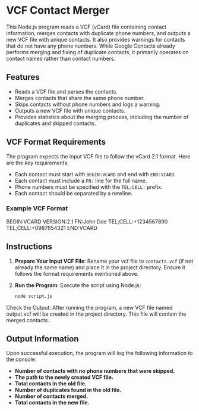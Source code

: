 # VCF Contact Merger
This Node.js program reads a VCF (vCard) file containing contact information, merges contacts with duplicate phone numbers, and outputs a new VCF file with unique contacts. It also provides warnings for contacts that do not have any phone numbers. While Google Contacts already performs merging and fixing of duplicate contacts, it primarily operates on contact names rather than contact numbers.

## Features
-   Reads a VCF file and parses the contacts.
-   Merges contacts that share the same phone number.
-   Skips contacts without phone numbers and logs a warning.
-   Outputs a new VCF file with unique contacts.
-   Provides statistics about the merging process, including the number of duplicates and skipped contacts.

## VCF Format Requirements

The program expects the input VCF file to follow the vCard 2.1 format. Here are the key requirements:

-   Each contact must start with `BEGIN:VCARD` and end with `END:VCARD`.
-   Each contact must include a `FN:` line for the full name.
-   Phone numbers must be specified with the `TEL;CELL:` prefix.
-   Each contact should be separated by a newline.

### Example VCF Format

BEGIN:VCARD
VERSION:2.1
FN:John Doe
TEL;CELL:+1234567890
TEL;CELL:+0987654321
END:VCARD

## Instructions

1. **Prepare Your Input VCF File**: Rename your vcf file to `contacts.vcf` (if not already the same name) and place it in the project directory. Ensure it follows the format requirements mentioned above.

2. **Run the Program**: Execute the script using Node.js:
   ```bash
   node script.js
Check the Output: After running the program, a new VCF file named output.vcf will be created in the project directory. This file will contain the merged contacts.

## Output Information

Upon successful execution, the program will log the following information to the console:

- **Number of contacts with no phone numbers that were skipped.**
- **The path to the newly created VCF file.**
- **Total contacts in the old file.**
- **Number of duplicates found in the old file.**
- **Number of contacts merged.**
- **Total contacts in the new file.**
